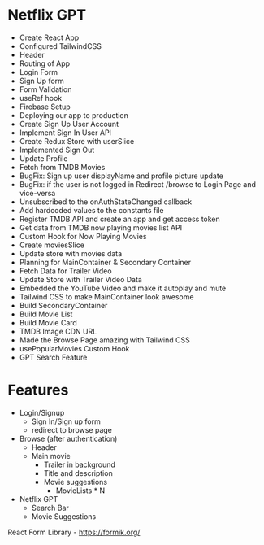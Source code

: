 # Netflix GPT

- Create React App
- Configured TailwindCSS
- Header
- Routing of App
- Login Form
- Sign Up form
- Form Validation
- useRef hook
- Firebase Setup
- Deploying our app to production
- Create Sign Up User Account
- Implement Sign In User API
- Create Redux Store with userSlice
- Implemented Sign Out
- Update Profile
- Fetch from TMDB Movies
- BugFix: Sign up user displayName and profile picture update
- BugFix: if the user is not logged in Redirect /browse to Login Page and vice-versa
- Unsubscribed to the onAuthStateChanged callback
- Add hardcoded values to the constants file
- Register TMDB API and create an app and get access token
- Get data from TMDB now playing movies list API
- Custom Hook for Now Playing Movies
- Create moviesSlice
- Update store with movies data
- Planning for MainContainer & Secondary Container
- Fetch Data for Trailer Video
- Update Store with Trailer Video Data
- Embedded the YouTube Video and make it autoplay and mute
- Tailwind CSS to make MainContainer look awesome
- Build SecondaryContainer
- Build Movie List
- Build Movie Card
- TMDB Image CDN URL
- Made the Browse Page amazing with Tailwind CSS
- usePopularMovies Custom Hook
- GPT Search Feature

# Features

- Login/Signup
  - Sign In/Sign up form
  - redirect to browse page
- Browse (after authentication)
  - Header
  - Main movie
    - Trailer in background
    - Title and description
    - Movie suggestions
      - MovieLists \* N
- Netflix GPT
  - Search Bar
  - Movie Suggestions

React Form Library - https://formik.org/
